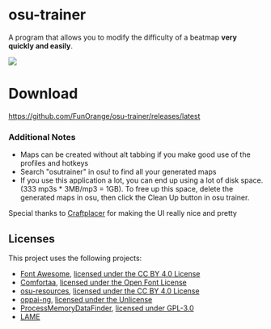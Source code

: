 # osu-trainer
A program that allows you to modify the difficulty of a beatmap **very quickly and easily**.

![](osu-trainer/images/gui.png)

# Download
https://github.com/FunOrange/osu-trainer/releases/latest

### Additional Notes
+ Maps can be created without alt tabbing if you make good use of the profiles and hotkeys
+ Search "osutrainer" in osu! to find all your generated maps
+ If you use this application a lot, you can end up using a lot of disk space. (333 mp3s * 3MB/mp3 = 1GB). To free up this space, delete the generated maps in osu, then click the Clean Up button in osu trainer.

Special thanks to [Craftplacer](https://github.com/Craftplacer) for making the UI really nice and pretty

## Licenses
This project uses the following projects:
- [Font Awesome](https://fontawesome.com/), [licensed under the CC BY 4.0 License](https://creativecommons.org/licenses/by/4.0/)
- [Comfortaa](https://fonts.google.com/specimen/Comfortaa), [licensed under the Open Font License](https://scripts.sil.org/cms/scripts/page.php?site_id=nrsi&id=OFL)
- [osu-resources](https://github.com/ppy/osu-resources), [licensed under the CC BY 4.0 License](https://creativecommons.org/licenses/by-nc/4.0/legalcode)
- [oppai-ng](https://github.com/Francesco149/oppai-ng), [licensed under the Unlicense](https://github.com/Francesco149/oppai-ng/blob/master/UNLICENSE)
- [ProcessMemoryDataFinder](https://github.com/Piotrekol/ProcessMemoryDataFinder), [licensed under GPL-3.0](https://github.com/Piotrekol/ProcessMemoryDataFinder/blob/master/LICENSE)
- [LAME](https://lame.sourceforge.io/)
